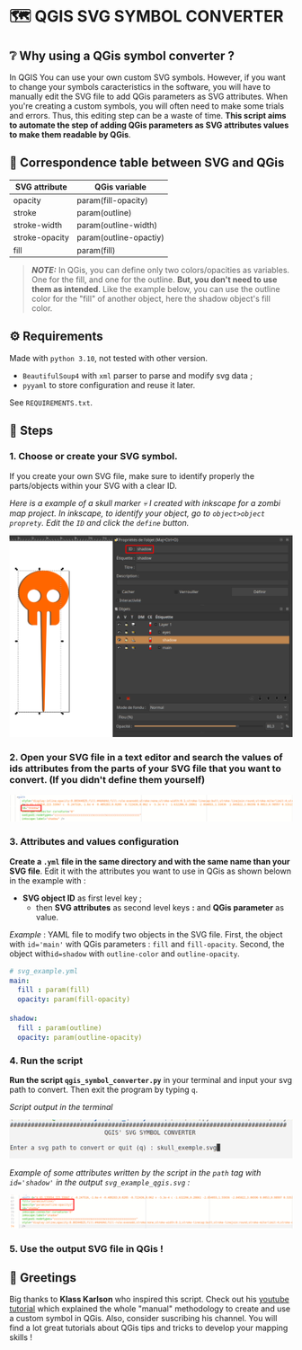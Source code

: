 # 🗺️ QGIS SVG SYMBOL CONVERTER 

## ❔ Why using a QGis symbol converter ? 

In QGIS You can use your own custom SVG symbols. However, if you want to change your symbols caracteristics in the software, you will have to manually edit the SVG file to add QGis parameters as SVG attributes. When you're creating a custom symbols, you will often need to make some trials and errors. Thus, this editing step can be a waste of time. **This script aims to automate the step of adding QGis parameters as SVG attributes values to make them readable by QGis**.

## 🔎 Correspondence table between SVG and QGis

| SVG attribute   | QGis variable           |
|--               |--                       |
| opacity         | param(fill-opacity)     |
| stroke          | param(outline)          |
| stroke-width    | param(outline-width)    |
| stroke-opacity  | param(outline-opactiy)  | 
| fill            | param(fill)             |

> **_NOTE:_** In QGis, you can define only two colors/opacities as variables. One for the fill, and one for the outline. **But, you don't need to use them as intended**. Like the example below, you can use the outline color for the "fill" of another object, here the shadow object's fill color. 

## ⚙️ Requirements 

Made with `python 3.10`, not tested with other version. 
- `BeautifulSoup4` with  `xml` parser to parse and modify svg data ;
- `pyyaml` to store configuration and reuse it later. 

See `REQUIREMENTS.txt`. 

## 🚀 Steps 

### 1. **Choose or create your SVG symbol**. 

If you create your own SVG file, make sure to identify properly the parts/objects within your SVG with a clear ID. 

*Here is a example of a skull marker 💀 I created with inkscape for a zombi map project. In inkscape, to identify your object, go to `object>object proprety`. Edit the `ID` and click the `define` button.*

![](picture/2022-10-10_sreenshot__4.png)

### 2. Open your SVG file in a text editor and **search the values of ids attributes** from the parts of your SVG file that you want to convert. (If you didn't define them yourself)

![](picture/2022-10-10_sreenshot_2.png)


### 3. Attributes and values configuration

**Create a `.yml` file in the same directory and with the same name than your SVG file**. Edit it with the attributes you want to use in QGis as shown belown in the example with : 
 - **SVG object ID** as first level key ;
   - then **SVG attributes** as second level keys **:** and **QGis parameter** as value.

*Example* :  YAML file to modify two objects in the SVG file. First, the object with `id='main'` with QGis parameters : `fill` and `fill-opacity`. Second, the object with`id=shadow` with `outline-color` and `outline-opacity`.

```yaml
# svg_example.yml
main: 
  fill : param(fill)
  opacity: param(fill-opacity)

shadow: 
  fill : param(outline)
  opacity: param(outline-opacity)
```

### 4. Run the script

**Run the script `qgis_symbol_converter.py`** in your terminal and input your svg path to convert. Then exit the program by typing `q`.

*Script output in the terminal*

![](picture/2022-10-10_sreenshot_.png)

*Example of some attributes written by the script in the `path` tag with `id='shadow'` in the output `svg_example_qgis.svg` :*

![](picture/2022-10-10_sreenshot__3.png)

### 5. **Use the output SVG file in QGis !**


## 🍻 Greetings 

Big thanks to **Klass Karlson** who inspired this script. Check out his [youtube tutorial](https://www.youtube.com/watch?v=6ZNesLmaJ0M&pp=ugMICgJmchABGAE%3D) which explained the whole "manual" methodology to create and use a custom symbol in QGis. Also, consider suscribing his channel. You will find a lot great tutorials about QGis tips and tricks to develop your mapping skills !




